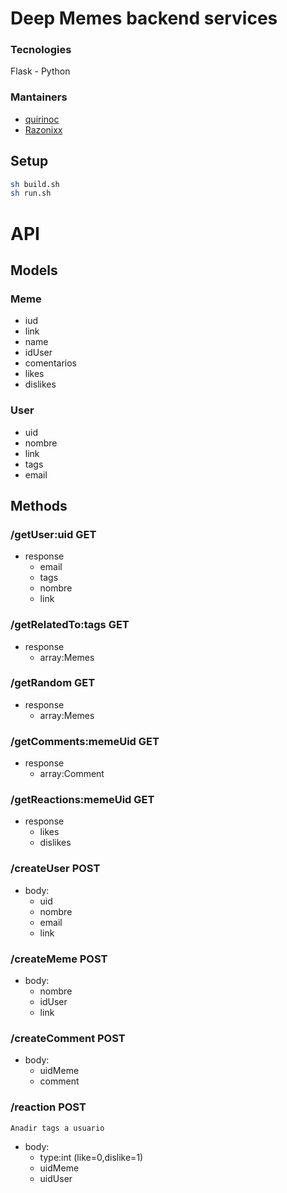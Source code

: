 # Deep Memes backend services

### Tecnologies

Flask - Python

### Mantainers

- [quirinoc](https://github.com/quirinoc)
- [Razonixx](https://github.com/razonixx)

## Setup

```sh
sh build.sh
sh run.sh
```
# API

## Models

### Meme
- iud
- link
- name
- idUser
- comentarios
- likes
- dislikes

### User
- uid
- nombre
- link
- tags
- email

## Methods

### /getUser:uid GET
- response
  + email
  + tags
  + nombre
  + link

### /getRelatedTo:tags GET
- response
  + array:Memes

### /getRandom GET
- response
  + array:Memes

### /getComments:memeUid GET
- response
  + array:Comment

### /getReactions:memeUid GET
- response
  + likes
  + dislikes

### /createUser POST
- body:
  + uid
  + nombre
  + email
  + link

### /createMeme POST
- body:
  + nombre
  + idUser
  + link

### /createComment POST
- body:
  + uidMeme
  + comment

### /reaction POST
`Anadir tags a usuario`
- body:
  + type:int  (like=0,dislike=1)
  + uidMeme
  + uidUser 
 
